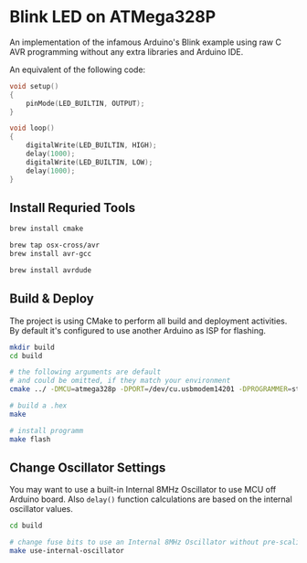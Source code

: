 
# Blink LED on ATMega328P

An implementation of the infamous Arduino's Blink example using raw C AVR programming without any extra libraries and Arduino IDE.

An equivalent of the following code:

```c
void setup() 
{
    pinMode(LED_BUILTIN, OUTPUT);
}

void loop() 
{
    digitalWrite(LED_BUILTIN, HIGH);
    delay(1000);
    digitalWrite(LED_BUILTIN, LOW);
    delay(1000);
}
```

## Install Requried Tools

```sh
brew install cmake

brew tap osx-cross/avr
brew install avr-gcc

brew install avrdude
```

## Build & Deploy

The project is using CMake to perform all build and deployment activities. By default it's configured to use another Arduino as ISP for flashing.

```sh
mkdir build
cd build

# the following arguments are default 
# and could be omitted, if they match your environment
cmake ../ -DMCU=atmega328p -DPORT=/dev/cu.usbmodem14201 -DPROGRAMMER=stk500v1 -DBAUD_RATE=19200

# build a .hex
make

# install programm
make flash
```

## Change Oscillator Settings
You may want to use a built-in Internal 8MHz Oscillator to use MCU off Arduino board. Also `delay()` function calculations are based on the internal oscillator values.

```sh
cd build

# change fuse bits to use an Internal 8MHz Oscillator without pre-scaling
make use-internal-oscillator
```
